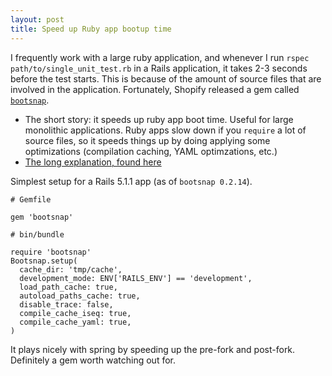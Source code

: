```yaml
---
layout: post
title: Speed up Ruby app bootup time
---
```


I frequently work with a large ruby application, and whenever I run `rspec path/to/single_unit_test.rb` in a Rails application, it takes 2-3 seconds before the test starts. This is because of the amount of source files that are involved in the application. Fortunately, Shopify released a gem called [`bootsnap`](https://github.com/shopify/bootsnap).

- The short story: it speeds up ruby app boot time. Useful for large monolithic applications. Ruby apps slow down if you `require` a lot of source files, so it speeds things up by doing applying some optimizations (compilation caching, YAML optimzations, etc.)
- [The long explanation, found here](https://engineering.shopify.com/235340559-bootsnap-optimizing-ruby-app-boot-time)

Simplest setup for a Rails 5.1.1 app (as of `bootsnap 0.2.14`).

```
# Gemfile

gem 'bootsnap'

# bin/bundle

require 'bootsnap'
Bootsnap.setup(
  cache_dir: 'tmp/cache',
  development_mode: ENV['RAILS_ENV'] == 'development',
  load_path_cache: true,
  autoload_paths_cache: true,
  disable_trace: false,
  compile_cache_iseq: true,
  compile_cache_yaml: true,
)
```

It plays nicely with spring by speeding up the pre-fork and post-fork. Definitely a gem worth watching out for.

